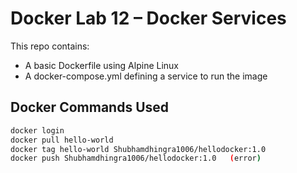 # Docker Lab 12 – Docker Services

This repo contains:
- A basic Dockerfile using Alpine Linux
- A docker-compose.yml defining a service to run the image

## Docker Commands Used

```bash
docker login
docker pull hello-world
docker tag hello-world Shubhamdhingra1006/hellodocker:1.0
docker push Shubhamdhingra1006/hellodocker:1.0   (error)
